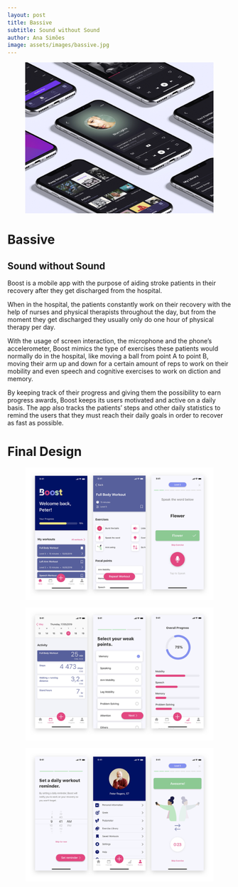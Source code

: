 ```yaml
---
layout: post
title: Bassive
subtitle: Sound without Sound
author: Ana Simões
image: assets/images/bassive.jpg
---
```


<figure><img class="top_image" src="/assets/images/bassive.jpg"></figure>

# Bassive

## Sound without Sound

Boost is a mobile app with the purpose of aiding stroke patients in their recovery after they get discharged from the hospital.

When in the hospital, the patients constantly work on their recovery with the help of nurses and physical therapists throughout the day, but from the moment they get discharged they usually only do one hour of physical therapy per day.

With the usage of screen interaction, the microphone and the phone’s accelerometer, Boost mimics the type of exercises these patients would normally do in the hospital, like moving a ball from point A to point B, moving their arm up and down for a certain amount of reps to work on their mobility and even speech and cognitive exercises to work on diction and memory.

By keeping track of their progress and giving them the possibility to earn progress awards, Boost keeps its users motivated and active on a daily basis. The app also tracks the patients’ steps and other daily statistics to remind the users that they must reach their daily goals in order to recover as fast as possible.


# Final Design

<figure><img src="/assets/images/screens_1.png"></figure>

<figure><img src="/assets/images/screens_2.png"></figure>

<figure><img src="/assets/images/screens_3.png"></figure>